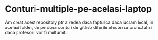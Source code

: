 # Conturi-multiple-pe-acelasi-laptop
Am creat acest repository ptr a vedea daca faptul ca daca lucram local, in acelasi folder, de pe doua conturi de github diferite afecteaza proiectul si daca profesorii vor fi multumiti.
